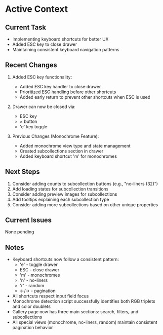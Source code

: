 # Active Context

## Current Task
- Implementing keyboard shortcuts for better UX
- Added ESC key to close drawer
- Maintaining consistent keyboard navigation patterns

## Recent Changes
1. Added ESC key functionality:
   - Added ESC key handler to close drawer
   - Prioritized ESC handling before other shortcuts
   - Added early return to prevent other shortcuts when ESC is used

2. Drawer can now be closed via:
   - ESC key
   - × button
   - 'e' key toggle

3. Previous Changes (Monochrome Feature):
   - Added monochrome view type and state management
   - Created subcollections section in drawer
   - Added keyboard shortcut 'm' for monochromes

## Next Steps
1. Consider adding counts to subcollection buttons (e.g., "no-liners (32)")
2. Add loading states for subcollection transitions
3. Consider adding preview images for subcollections
4. Add tooltips explaining each subcollection type
5. Consider adding more subcollections based on other unique properties

## Current Issues
None pending

## Notes
- Keyboard shortcuts now follow a consistent pattern:
  * 'e' - toggle drawer
  * ESC - close drawer
  * 'm' - monochromes
  * 'n' - no-liners
  * 'r' - random
  * ←/→ - pagination
- All shortcuts respect input field focus
- Monochrome detection script successfully identifies both RGB triplets and color doublets
- Gallery page now has three main sections: search, filters, and subcollections
- All special views (monochrome, no-liners, random) maintain consistent pagination behavior 